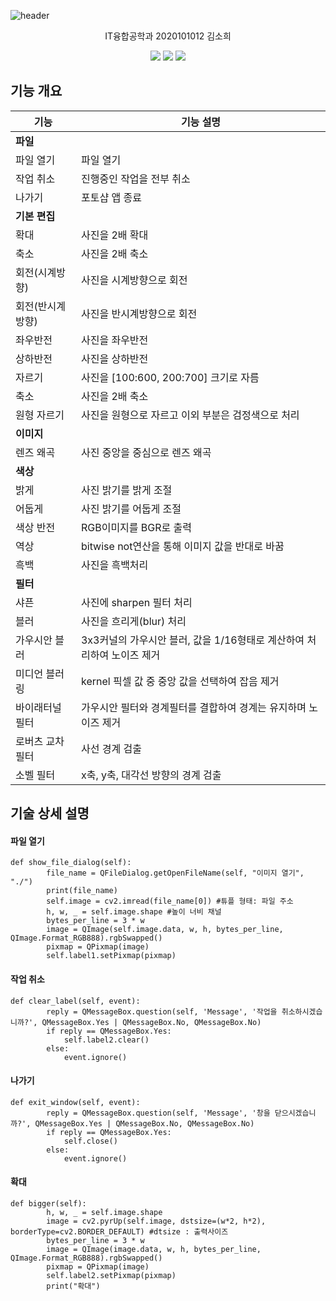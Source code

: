 ![header](https://capsule-render.vercel.app/api?type=waving&color=auto&height=300&section=header&text=Simple%20Photoshop&fontSize=90&animation=fadeIn&fontAlignY=38&desc=computer%20vision&descAlignY=51&descAlign=62)

<p align='center'> IT융합공학과 2020101012 김소희 </p>
<div align='center'> 
        <img src = "https://img.shields.io/badge/opencv-%23white.svg?style=for-the-badge&logo=opencv&logoColor=white"/>
        <img src = "https://img.shields.io/badge/numpy-%23013243.svg?style=for-the-badge&logo=numpy&logoColor=white"/>
        <img src = "https://img.shields.io/badge/Qt-%23217346.svg?style=for-the-badge&logo=Qt&logoColor=white"/>
</div>

## 기능 개요
| 기능 | 기능 설명 |
| ------ |----------- |
| **파일** |  |
| 파일 열기 | 파일 열기 |
| 작업 취소 | 진행중인 작업을 전부 취소 |
| 나가기 | 포토샵 앱 종료 |
| **기본 편집** | |
| 확대 | 사진을 2배 확대 |
| 축소 | 사진을 2배 축소 |
| 회전(시계방향) | 사진을 시계방향으로 회전 |
| 회전(반시계방향) | 사진을 반시계방향으로 회전 |
| 좌우반전 | 사진을 좌우반전 |
| 상하반전 | 사진을 상하반전 |
| 자르기 | 사진을 [100:600, 200:700] 크기로 자름 |
| 축소 | 사진을 2배 축소 |
| 원형 자르기 | 사진을 원형으로 자르고 이외 부분은 검정색으로 처리 |
| **이미지** |  |
| 렌즈 왜곡 | 사진 중앙을 중심으로 렌즈 왜곡 |
| **색상** |  |
| 밝게 | 사진 밝기를 밝게 조절 |
| 어둡게 | 사진 밝기를 어둡게 조절 |
| 색상 반전 | RGB이미지를 BGR로 출력 |
| 역상 | bitwise not연산을 통해 이미지 값을 반대로 바꿈 |
| 흑백 | 사진을 흑백처리 |
| **필터** |  |
| 샤픈 | 사진에 sharpen 필터 처리 |
| 블러 | 사진을 흐리게(blur) 처리 |
| 가우시안 블러 | 3x3커널의 가우시안 블러, 값을 1/16형태로 계산하여 처리하여 노이즈 제거 |
| 미디언 블러링 | kernel 픽셀 값 중 중앙 값을 선택하여 잡음 제거 |
| 바이래터널 필터 | 가우시안 필터와 경계필터를 결합하여 경계는 유지하며 노이즈 제거 |
| 로버츠 교차 필터 | 사선 경계 검출 |
| 소벨 필터 | x축, y축, 대각선 방향의 경계 검출 |

## 기술 상세 설명
<h4>파일 열기</h4>

``` python3
def show_file_dialog(self):
        file_name = QFileDialog.getOpenFileName(self, "이미지 열기", "./")
        print(file_name)
        self.image = cv2.imread(file_name[0]) #튜플 형태: 파일 주소
        h, w, _ = self.image.shape #높이 너비 채널
        bytes_per_line = 3 * w
        image = QImage(self.image.data, w, h, bytes_per_line, QImage.Format_RGB888).rgbSwapped()
        pixmap = QPixmap(image)
        self.label1.setPixmap(pixmap)
```

<h4>작업 취소</h4>

```python3
def clear_label(self, event):
        reply = QMessageBox.question(self, 'Message', '작업을 취소하시겠습니까?', QMessageBox.Yes | QMessageBox.No, QMessageBox.No)
        if reply == QMessageBox.Yes:
            self.label2.clear()
        else:
            event.ignore()
```

<h4>나가기</h4>

```python3
def exit_window(self, event):
        reply = QMessageBox.question(self, 'Message', '창을 닫으시겠습니까?', QMessageBox.Yes | QMessageBox.No, QMessageBox.No)
        if reply == QMessageBox.Yes:
            self.close()
        else:
            event.ignore()
```

<h4>확대</h4>

```python3
def bigger(self):
        h, w, _ = self.image.shape
        image = cv2.pyrUp(self.image, dstsize=(w*2, h*2), borderType=cv2.BORDER_DEFAULT) #dtsize : 출력사이즈
        bytes_per_line = 3 * w
        image = QImage(image.data, w, h, bytes_per_line, QImage.Format_RGB888).rgbSwapped()
        pixmap = QPixmap(image)
        self.label2.setPixmap(pixmap)
        print("확대")
```
